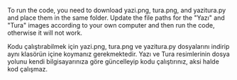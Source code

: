 To run the code, you need to download yazi.png, tura.png, and yazitura.py and place them in the same folder. Update the file paths for the "Yazı" and "Tura" images according to your own computer and then run the code, otherwise it will not work.












Kodu çalıştırabilmek için yazi.png, tura.png ve yazitura.py dosyalarını indirip aynı klasörün içine koymanız gerekmektedir. Yazı ve Tura resimlerinin dosya yolunu kendi bilgisayarınıza göre güncelleyip kodu çalıştırınız, aksi halde kod çalışmaz.
